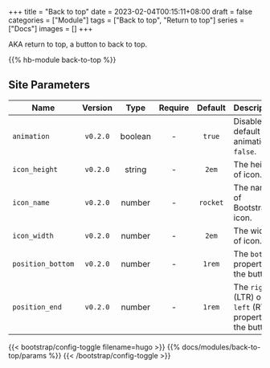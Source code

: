 +++
title = "Back to top"
date = 2023-02-04T00:15:11+08:00
draft = false
categories = ["Module"]
tags = ["Back to top", "Return to top"]
series = ["Docs"]
images = []
+++

AKA return to top, a button to back to top.

<!--more-->

{{% hb-module back-to-top %}}

## Site Parameters

| Name              | Version  |  Type   | Require | Default  | Description                                               |
| ----------------- | :------: | :-----: | :-----: | :------: | --------------------------------------------------------- |
| `animation`       | `v0.2.0` | boolean |    -    |  `true`  | Disable the default animation if `false`.                 |
| `icon_height`     | `v0.2.0` | string  |    -    |  `2em`   | The height of icon.                                       |
| `icon_name`       | `v0.2.0` | number  |    -    | `rocket` | The name of Bootstrap icon.                               |
| `icon_width`      | `v0.2.0` | number  |    -    |  `2em`   | The width of icon.                                        |
| `position_bottom` | `v0.2.0` | number  |    -    |  `1rem`  | The `bottom` property of the button.                      |
| `position_end`    | `v0.2.0` | number  |    -    |  `1rem`  | The `right` (LTR) or `left` (RTL) property of the button. |

{{< bootstrap/config-toggle filename=hugo >}}
{{% docs/modules/back-to-top/params %}}
{{< /bootstrap/config-toggle >}}
